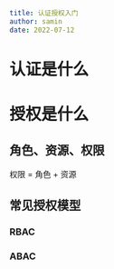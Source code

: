 ```yaml
title: 认证授权入门
author: samin
date: 2022-07-12
```

# 认证是什么

# 授权是什么

## 角色、资源、权限

权限 = 角色 + 资源

## 常见授权模型

### RBAC

### ABAC